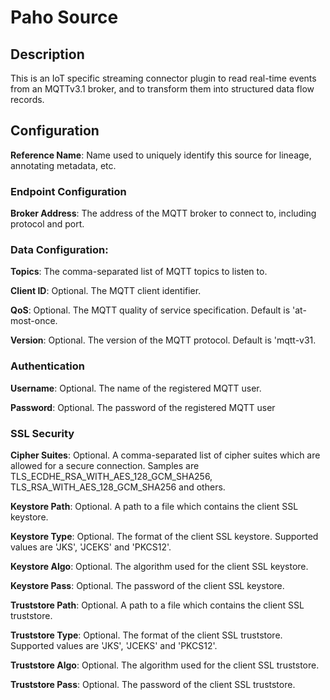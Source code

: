 
# Paho Source

## Description
This is an IoT specific streaming connector plugin to read real-time events from an MQTTv3.1 broker,
and to transform them into structured data flow records.

## Configuration
**Reference Name**: Name used to uniquely identify this source for lineage, annotating metadata, etc.

### Endpoint Configuration
**Broker Address**: The address of the MQTT broker to connect to, including protocol and port.

### Data Configuration:

**Topics**: The comma-separated list of MQTT topics to listen to.

**Client ID**: Optional. The MQTT client identifier.

**QoS**: Optional. The MQTT quality of service specification. Default is 'at-most-once.

**Version**: Optional. The version of the MQTT protocol. Default is 'mqtt-v31.

### Authentication

**Username**: Optional. The name of the registered MQTT user.

**Password**: Optional. The password of the registered MQTT user

### SSL Security

**Cipher Suites**: Optional. A comma-separated list of cipher suites which are allowed for a secure connection. 
Samples are TLS_ECDHE_RSA_WITH_AES_128_GCM_SHA256, TLS_RSA_WITH_AES_128_GCM_SHA256 and others.

**Keystore Path**: Optional. A path to a file which contains the client SSL keystore.

**Keystore Type**: Optional. The format of the client SSL keystore. Supported values are 'JKS', 'JCEKS' 
and 'PKCS12'.

**Keystore Algo**: Optional. The algorithm used for the client SSL keystore.

**Keystore Pass**: Optional. The password of the client SSL keystore.

**Truststore Path**: Optional. A path to a file which contains the client SSL truststore.

**Truststore Type**: Optional. The format of the client SSL truststore. Supported values are 'JKS', 'JCEKS' 
and 'PKCS12'.

**Truststore Algo**: Optional. The algorithm used for the client SSL truststore.

**Truststore Pass**: Optional. The password of the client SSL truststore.
